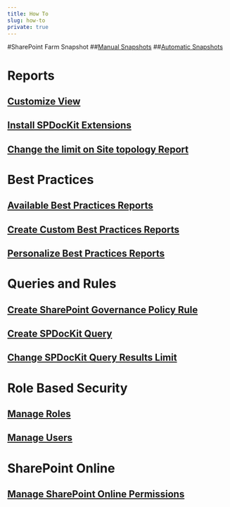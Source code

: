 ```yaml
---
title: How To
slug: how-to
private: true
---
```

#SharePoint Farm Snapshot
##[Manual Snapshots](manual-snapshots.md)
##[Automatic Snapshots](automatic-snapshots.md)

# Reports
## [Customize View](customize-view.md)
## [Install SPDocKit Extensions](install-spdockit-extensions.md)
## [Change the limit on Site topology Report](change-limit-site-toplogoy-report.md)


# Best Practices
## [Available Best Practices Reports](available-best-practices-reports.md)
## [Create Custom Best Practices Reports](create-custom-best-practices-reports.md)
## [Personalize Best Practices Reports](personalize-best-practices-reports.md)

# Queries and Rules
## [Create SharePoint Governance Policy Rule](create-governance-policy-rule.md)
## [Create SPDocKit Query](create-spdockit-query.md)
## [Change SPDocKit Query Results Limit](change-query-results-limit.md)

# Role Based Security
## [Manage Roles](manage-roles.md)
## [Manage Users](manage-users.md)

# SharePoint Online
## [Manage SharePoint Online Permissions](manage-sharepoint-online-permissions.md)